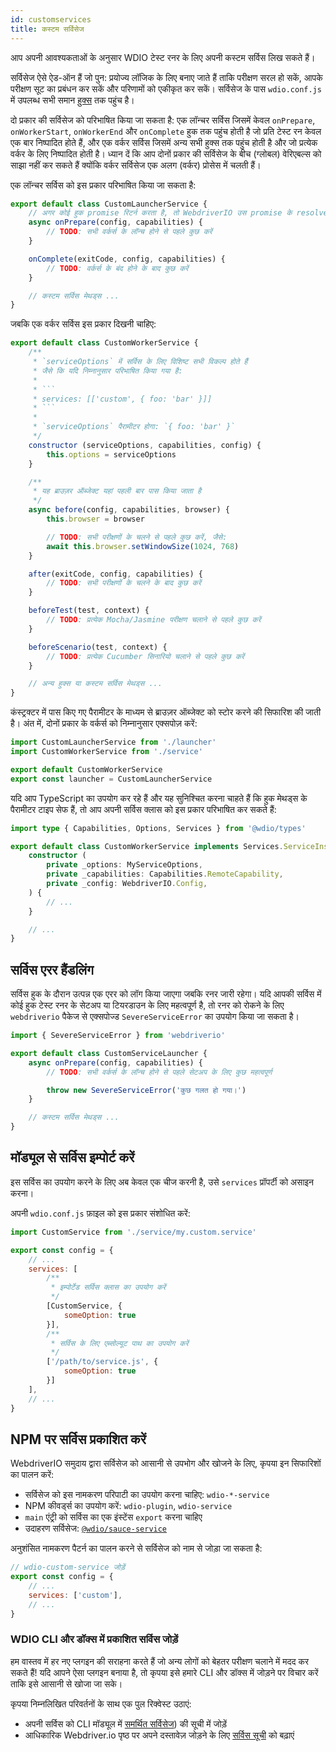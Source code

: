 ```yaml
---
id: customservices
title: कस्टम सर्विसेज
---
```


आप अपनी आवश्यकताओं के अनुसार WDIO टेस्ट रनर के लिए अपनी कस्टम सर्विस लिख सकते हैं।

सर्विसेज ऐसे ऐड-ऑन हैं जो पुन: प्रयोज्य लॉजिक के लिए बनाए जाते हैं ताकि परीक्षण सरल हो सकें, आपके परीक्षण सूट का प्रबंधन कर सकें और परिणामों को एकीकृत कर सकें। सर्विसेज के पास `wdio.conf.js` में उपलब्ध सभी समान [हुक्स](/docs/configurationfile) तक पहुंच है।

दो प्रकार की सर्विसेज को परिभाषित किया जा सकता है: एक लॉन्चर सर्विस जिसमें केवल `onPrepare`, `onWorkerStart`, `onWorkerEnd` और `onComplete` हुक तक पहुंच होती है जो प्रति टेस्ट रन केवल एक बार निष्पादित होते हैं, और एक वर्कर सर्विस जिसमें अन्य सभी हुक्स तक पहुंच होती है और जो प्रत्येक वर्कर के लिए निष्पादित होती है। ध्यान दें कि आप दोनों प्रकार की सर्विसेज के बीच (ग्लोबल) वेरिएबल्स को साझा नहीं कर सकते हैं क्योंकि वर्कर सर्विसेज एक अलग (वर्कर) प्रोसेस में चलती हैं।

एक लॉन्चर सर्विस को इस प्रकार परिभाषित किया जा सकता है:

```js
export default class CustomLauncherService {
    // अगर कोई हुक promise रिटर्न करता है, तो WebdriverIO उस promise के resolve होने तक प्रतीक्षा करेगा।
    async onPrepare(config, capabilities) {
        // TODO: सभी वर्कर्स के लॉन्च होने से पहले कुछ करें
    }

    onComplete(exitCode, config, capabilities) {
        // TODO: वर्कर्स के बंद होने के बाद कुछ करें
    }

    // कस्टम सर्विस मेथड्स ...
}
```

जबकि एक वर्कर सर्विस इस प्रकार दिखनी चाहिए:

```js
export default class CustomWorkerService {
    /**
     * `serviceOptions` में सर्विस के लिए विशिष्ट सभी विकल्प होते हैं
     * जैसे कि यदि निम्नानुसार परिभाषित किया गया है:
     *
     * ```
     * services: [['custom', { foo: 'bar' }]]
     * ```
     *
     * `serviceOptions` पैरामीटर होगा: `{ foo: 'bar' }`
     */
    constructor (serviceOptions, capabilities, config) {
        this.options = serviceOptions
    }

    /**
     * यह ब्राउज़र ऑब्जेक्ट यहां पहली बार पास किया जाता है
     */
    async before(config, capabilities, browser) {
        this.browser = browser

        // TODO: सभी परीक्षणों के चलने से पहले कुछ करें, जैसे:
        await this.browser.setWindowSize(1024, 768)
    }

    after(exitCode, config, capabilities) {
        // TODO: सभी परीक्षणों के चलने के बाद कुछ करें
    }

    beforeTest(test, context) {
        // TODO: प्रत्येक Mocha/Jasmine परीक्षण चलाने से पहले कुछ करें
    }

    beforeScenario(test, context) {
        // TODO: प्रत्येक Cucumber सिनारियो चलाने से पहले कुछ करें
    }

    // अन्य हुक्स या कस्टम सर्विस मेथड्स ...
}
```

कंस्ट्रक्टर में पास किए गए पैरामीटर के माध्यम से ब्राउज़र ऑब्जेक्ट को स्टोर करने की सिफारिश की जाती है। अंत में, दोनों प्रकार के वर्कर्स को निम्नानुसार एक्सपोज़ करें:

```js
import CustomLauncherService from './launcher'
import CustomWorkerService from './service'

export default CustomWorkerService
export const launcher = CustomLauncherService
```

यदि आप TypeScript का उपयोग कर रहे हैं और यह सुनिश्चित करना चाहते हैं कि हुक मेथड्स के पैरामीटर टाइप सेफ हैं, तो आप अपनी सर्विस क्लास को इस प्रकार परिभाषित कर सकते हैं:

```ts
import type { Capabilities, Options, Services } from '@wdio/types'

export default class CustomWorkerService implements Services.ServiceInstance {
    constructor (
        private _options: MyServiceOptions,
        private _capabilities: Capabilities.RemoteCapability,
        private _config: WebdriverIO.Config,
    ) {
        // ...
    }

    // ...
}
```

## सर्विस एरर हैंडलिंग

सर्विस हुक के दौरान उत्पन्न एक एरर को लॉग किया जाएगा जबकि रनर जारी रहेगा। यदि आपकी सर्विस में कोई हुक टेस्ट रनर के सेटअप या टियरडाउन के लिए महत्वपूर्ण है, तो रनर को रोकने के लिए `webdriverio` पैकेज से एक्सपोज्ड `SevereServiceError` का उपयोग किया जा सकता है।

```js
import { SevereServiceError } from 'webdriverio'

export default class CustomServiceLauncher {
    async onPrepare(config, capabilities) {
        // TODO: सभी वर्कर्स के लॉन्च होने से पहले सेटअप के लिए कुछ महत्वपूर्ण

        throw new SevereServiceError('कुछ गलत हो गया।')
    }

    // कस्टम सर्विस मेथड्स ...
}
```

## मॉड्यूल से सर्विस इम्पोर्ट करें

इस सर्विस का उपयोग करने के लिए अब केवल एक चीज करनी है, उसे `services` प्रॉपर्टी को असाइन करना।

अपनी `wdio.conf.js` फ़ाइल को इस प्रकार संशोधित करें:

```js
import CustomService from './service/my.custom.service'

export const config = {
    // ...
    services: [
        /**
         * इम्पोर्टेड सर्विस क्लास का उपयोग करें
         */
        [CustomService, {
            someOption: true
        }],
        /**
         * सर्विस के लिए एब्सोल्यूट पाथ का उपयोग करें
         */
        ['/path/to/service.js', {
            someOption: true
        }]
    ],
    // ...
}
```

## NPM पर सर्विस प्रकाशित करें

WebdriverIO समुदाय द्वारा सर्विसेज को आसानी से उपभोग और खोजने के लिए, कृपया इन सिफारिशों का पालन करें:

* सर्विसेज को इस नामकरण परिपाटी का उपयोग करना चाहिए: `wdio-*-service`
* NPM कीवर्ड्स का उपयोग करें: `wdio-plugin`, `wdio-service`
* `main` एंट्री को सर्विस का एक इंस्टेंस `export` करना चाहिए
* उदाहरण सर्विसेज: [`@wdio/sauce-service`](https://github.com/webdriverio/webdriverio/tree/main/packages/wdio-sauce-service)

अनुशंसित नामकरण पैटर्न का पालन करने से सर्विसेज को नाम से जोड़ा जा सकता है:

```js
// wdio-custom-service जोड़ें
export const config = {
    // ...
    services: ['custom'],
    // ...
}
```

### WDIO CLI और डॉक्स में प्रकाशित सर्विस जोड़ें

हम वास्तव में हर नए प्लगइन की सराहना करते हैं जो अन्य लोगों को बेहतर परीक्षण चलाने में मदद कर सकते हैं! यदि आपने ऐसा प्लगइन बनाया है, तो कृपया इसे हमारे CLI और डॉक्स में जोड़ने पर विचार करें ताकि इसे आसानी से खोजा जा सके।

कृपया निम्नलिखित परिवर्तनों के साथ एक पुल रिक्वेस्ट उठाएं:

- अपनी सर्विस को CLI मॉड्यूल में [समर्थित सर्विसेज](https://github.com/webdriverio/webdriverio/blob/main/packages/wdio-cli/src/constants.ts#L92-L128)) की सूची में जोड़ें
- आधिकारिक Webdriver.io पृष्ठ पर अपने दस्तावेज़ जोड़ने के लिए [सर्विस सूची](https://github.com/webdriverio/webdriverio/blob/main/scripts/docs-generation/3rd-party/services.json) को बढ़ाएं